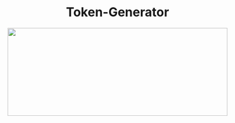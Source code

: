 <h1 align="center">Token-Generator</h1>
<p align="center">
<img src="https://i.imgur.com/TmzgB0Z.jpg" width="500" height="200">
